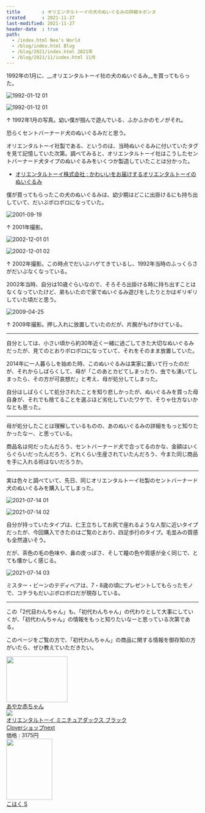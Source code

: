 ```yaml
---
title        : オリエンタルトーイの犬のぬいぐるみの詳細キボンヌ
created      : 2021-11-27
last-modified: 2021-11-27
header-date  : true
path:
  - /index.html Neo's World
  - /blog/index.html Blog
  - /blog/2021/index.html 2021年
  - /blog/2021/11/index.html 11月
---
```


1992年の1月に、__オリエンタルトーイ社の犬のぬいぐるみ__を買ってもらった。

![1992-01-12 01](./27-01-01.jpg)

![1992-01-12 01](./27-01-02.jpg)

↑ 1992年1月の写真。幼い僕が掴んで遊んでいる、ふかふかのモノがそれ。

恐らくセントバーナード犬のぬいぐるみだと思う。

オリエンタルトーイ社製である、というのは、当時ぬいぐるみに付いていたタグを見て記憶していた次第。調べてみると、オリエンタルトーイ社はこうしたセントバーナード犬タイプのぬいぐるみをいくつか製造していたことは分かった。

- [オリエンタルトーイ株式会社 : かわいいをお届けするオリエンタルトーイのぬいぐるみ](http://www.oriental-toy.co.jp/)

僕が買ってもらったこの犬のぬいぐるみは、幼少期はどこに出掛けるにも持ち出していて、だいぶボロボロになっていた。

![2001-09-19](./27-01-03.jpg)

↑ 2001年撮影。

![2002-12-01 01](./27-01-04.jpg)

![2002-12-01 02](./27-01-05.jpg)

↑ 2002年撮影。この時点でだいぶハゲてきているし、1992年当時のふっくらさがだいぶなくなっている。

2002年当時、自分は10歳ぐらいなので、そろそろ出掛ける時に持ち出すことはなくなっていたけど、弟もいたので家でぬいぐるみ遊びをしたりとかはギリギリしていた頃だと思う。

![2009-04-25](./27-01-06.jpg)

↑ 2009年撮影。押し入れに放置していたのだが、片腕がもげかけている。

---

自分としては、小さい頃から約30年近く一緒に過ごしてきた大切なぬいぐるみだったが、見てのとおりボロボロになっていて、それをそのまま放置していた。

2014年に一人暮らしを始めた時、このぬいぐるみは実家に置いて行ったのだが、それからしばらくして、母が「このあとカビてしまったり、虫でも湧いてしまったら、その方が可哀想だ」と考え、母が処分してしまった。

自分はしばらくして処分されたことを知り悲しかったが、ぬいぐるみを買った母自身が、それでも捨てることを選ぶほど劣化していたワケで、そりゃ仕方ないかなとも思った。

---

母が処分したことは理解しているものの、あのぬいぐるみの詳細をもっと知りたかったなー、と思っている。

商品名は何だったんだろう、セントバーナード犬で合ってるのかな、金額はいくらぐらいだったんだろう、どれくらい生産されていたんだろう、今また同じ商品を手に入れる術はないだろうか。

---

実は色々と調べていて、先日、同じオリエンタルトーイ社製のセントバーナード犬のぬいぐるみを購入してしまった。

![2021-07-14 01](./27-01-07.jpg)

![2021-07-14 02](./27-01-08.jpg)

自分が持っていたタイプは、仁王立ちしてお尻で座れるような人型に近いタイプだったが、今回購入できたのはご覧のとおり、四足歩行のタイプ。毛並みの質感も全然違いそう。

だが、茶色の毛の色味や、鼻の皮っぽさ、そして瞳の色や質感が全く同じで、とても懐かしく感じる。

![2021-07-14 03](./27-01-09.jpg)

ミスター・ビーンのテディベアは、7・8歳の頃にプレゼントしてもらったモノで、コチラもだいぶボロボロだが現存している。

---

この「2代目わんちゃん」も、「初代わんちゃん」の代わりとして大事にしていくが、「初代わんちゃん」の情報をもっと知りたいなーと思っている次第である。

このページをご覧の方で、「初代わんちゃん」の商品に関する情報を御存知の方がいたら、ぜひ教えていただきたい。

<div class="ad-amazon">
  <div class="ad-amazon-image">
    <a href="https://www.amazon.co.jp/dp/B00A3224OA?tag=neos21-22&amp;linkCode=osi&amp;th=1&amp;psc=1">
      <img src="https://m.media-amazon.com/images/I/31qkQVRyFaL._SL160_.jpg" width="160" height="120">
    </a>
  </div>
  <div class="ad-amazon-info">
    <div class="ad-amazon-title">
      <a href="https://www.amazon.co.jp/dp/B00A3224OA?tag=neos21-22&amp;linkCode=osi&amp;th=1&amp;psc=1">あやか赤ちゃん</a>
    </div>
  </div>
</div>

<div class="ad-rakuten">
  <div class="ad-rakuten-image">
    <a href="https://hb.afl.rakuten.co.jp/hgc/g00u2h92.waxycbaa.g00u2h92.waxyd4ef/?pc=https%3A%2F%2Fitem.rakuten.co.jp%2Fclovershop-%2Fak468%2F&amp;m=http%3A%2F%2Fm.rakuten.co.jp%2Fclovershop-%2Fi%2F10025842%2F">
      <img src="https://thumbnail.image.rakuten.co.jp/@0_mall/clovershop-/cabinet/first0/second29/16114555412171813.jpg?_ex=128x128">
    </a>
  </div>
  <div class="ad-rakuten-info">
    <div class="ad-rakuten-title">
      <a href="https://hb.afl.rakuten.co.jp/hgc/g00u2h92.waxycbaa.g00u2h92.waxyd4ef/?pc=https%3A%2F%2Fitem.rakuten.co.jp%2Fclovershop-%2Fak468%2F&amp;m=http%3A%2F%2Fm.rakuten.co.jp%2Fclovershop-%2Fi%2F10025842%2F">オリエンタルトーイ ミニチュアダックス ブラック</a>
    </div>
    <div class="ad-rakuten-shop">
      <a href="https://hb.afl.rakuten.co.jp/hgc/g00u2h92.waxycbaa.g00u2h92.waxyd4ef/?pc=https%3A%2F%2Fwww.rakuten.co.jp%2Fclovershop-%2F&amp;m=http%3A%2F%2Fm.rakuten.co.jp%2Fclovershop-%2F">Cloverショップnext</a>
    </div>
    <div class="ad-rakuten-price">価格 : 3175円</div>
  </div>
</div>

<div class="ad-amazon">
  <div class="ad-amazon-image">
    <a href="https://www.amazon.co.jp/dp/B00CEOPDFM?tag=neos21-22&amp;linkCode=osi&amp;th=1&amp;psc=1">
      <img src="https://m.media-amazon.com/images/I/41OT67SmPLL._SL160_.jpg" width="120" height="160">
    </a>
  </div>
  <div class="ad-amazon-info">
    <div class="ad-amazon-title">
      <a href="https://www.amazon.co.jp/dp/B00CEOPDFM?tag=neos21-22&amp;linkCode=osi&amp;th=1&amp;psc=1">こはく S</a>
    </div>
  </div>
</div>
